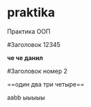 # praktika
Практика ООП

#Заголовок 12345

**че че данил**

#Заголовок номер 2

==один два три четыре==

aabb ыыыыы
